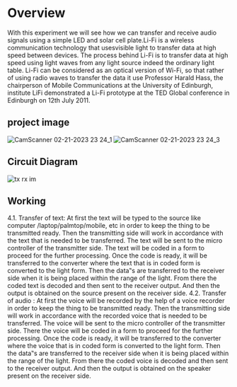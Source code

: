 # Overview
With this experiment we will see how we can transfer and receive audio signals using a simple LED and solar cell plate.Li-Fi is a wireless communication technology that usesvisible light to transfer data at high speed between devices.
The process behind Li-Fi is to transfer data at high speed
using light waves from any light source indeed the ordinary
light table. Li-Fi can be considered as an optical version of
Wi-Fi, so that rather of using radio waves to transfer the data
it use Professor Harald Hass, the chairperson of Mobile
Communications at the University of Edinburgh, institute LiFi demonstrated a Li-Fi prototype at the TED Global
conference in Edinburgh on 12th July 2011.

## project image
![CamScanner 02-21-2023 23 24_1](https://github.com/Apurv56kum/Audio-And-Data-Transfer-Through-LiFI-Project-/assets/75967582/616c5f92-b23e-4f43-97b4-bc2f2dc21e12)
![CamScanner 02-21-2023 23 24_3](https://github.com/Apurv56kum/Audio-And-Data-Transfer-Through-LiFI-Project-/assets/75967582/a50314b6-4f5d-4b08-a467-eb8db3a432ee)

## Circuit Diagram
![tx rx im](https://github.com/Apurv56kum/Audio-And-Data-Transfer-Through-LiFI-Project-/assets/75967582/d7a032e7-8149-4b8d-9f97-9923bb7d81f6)

## Working
4.1. Transfer of text:
At first the text will be typed to the source like computer /laptop/palmtop/mobile, etc in order to keep
the thing to be transmitted ready. Then the transmitting side will work in accordance with the text that
is needed to be transferred. The text will be sent to the micro controller of the transmitter side.
The text will be coded in a form to proceed for the further processing. Once the code is ready, it will
be transferred to the converter where the text that is in coded form is converted to the light
form. Then the data‟s are transferred to the receiver side when it is being placed within the
range of the light. From there the coded text is decoded and then sent to the receiver output. And
then the output is obtained on the source present on the receiver side.
4.2. Transfer of audio :
At first the voice will be recorded by the help of a voice recorder in order to keep the thing to be
transmitted ready. Then the transmitting side will work in accordance with the recorded voice that is
needed to be transferred. The voice will be sent to the micro controller of the transmitter side. There
the voice will be coded in a form to proceed for the further processing. Once the code is ready, it
will be transferred to the converter where the voice that is in coded form is converted to the
light form. Then the data‟s are transferred to the receiver side when it is being placed within the range
of the light. From there the coded voice is decoded and then sent to the receiver output. And then the
output is obtained on the speaker present on the receiver side.

